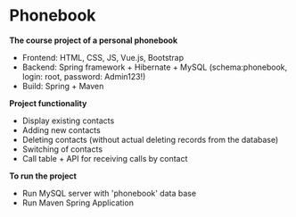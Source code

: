# Phonebook #

**The course project of a personal phonebook**
- Frontend: HTML, CSS, JS, Vue.js, Bootstrap
- Backend: Spring framework + Hibernate + MySQL (schema:phonebook, login: root, password: Admin123!)
- Build: Spring + Maven

**Project functionality**
- Display existing contacts
- Adding new contacts
- Deleting contacts (without actual deleting records from the database)
- Switching <importance> of contacts
- Call table + API for receiving calls by contact

**To run the project**
- Run MySQL server with 'phonebook' data base
- Run Maven Spring Application
